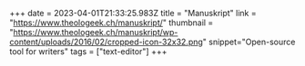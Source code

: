 +++
date = 2023-04-01T21:33:25.983Z
title = "Manuskript"
link = "https://www.theologeek.ch/manuskript/"
thumbnail = "https://www.theologeek.ch/manuskript/wp-content/uploads/2016/02/cropped-icon-32x32.png"
snippet="Open-source tool for writers"
tags = ["text-editor"]
+++
